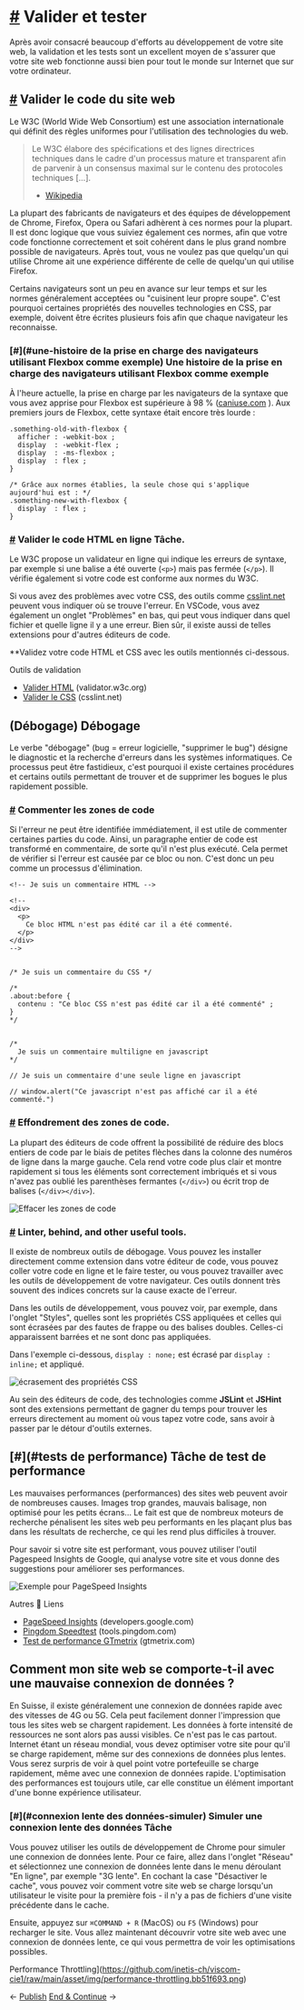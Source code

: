[#](#validate-and-test) Valider et tester
=================================================

Après avoir consacré beaucoup d'efforts au développement de votre site web, la validation et les tests sont un excellent moyen de s'assurer que votre site web fonctionne aussi bien pour tout le monde sur Internet que sur votre ordinateur.

[#](#website-code-validate) Valider le code du site web
-----------------------------------------------------

Le W3C (World Wide Web Consortium) est une association internationale qui définit des règles uniformes pour l'utilisation des technologies du web.

> Le W3C élabore des spécifications et des lignes directrices techniques dans le cadre d'un processus mature et transparent afin de parvenir à un consensus maximal sur le contenu des protocoles techniques [...].  
> - [Wikipedia](https://de.wikipedia.org/wiki/World_Wide_Web_Consortium)

La plupart des fabricants de navigateurs et des équipes de développement de Chrome, Firefox, Opera ou Safari adhèrent à ces normes pour la plupart. Il est donc logique que vous suiviez également ces normes, afin que votre code fonctionne correctement et soit cohérent dans le plus grand nombre possible de navigateurs. Après tout, vous ne voulez pas que quelqu'un qui utilise Chrome ait une expérience différente de celle de quelqu'un qui utilise Firefox.

Certains navigateurs sont un peu en avance sur leur temps et sur les normes généralement acceptées ou "cuisinent leur propre soupe". C'est pourquoi certaines propriétés des nouvelles technologies en CSS, par exemple, doivent être écrites plusieurs fois afin que chaque navigateur les reconnaisse.

### [#](#une-histoire de la prise en charge des navigateurs utilisant Flexbox comme exemple) Une histoire de la prise en charge des navigateurs utilisant Flexbox comme exemple

À l'heure actuelle, la prise en charge par les navigateurs de la syntaxe que vous avez apprise pour Flexbox est supérieure à 98 % ([caniuse.com](https://caniuse.com/#feat=flexbox) ). Aux premiers jours de Flexbox, cette syntaxe était encore très lourde :

    .something-old-with-flexbox {
      afficher : -webkit-box ;
      display  : -webkit-flex ;
      display  : -ms-flexbox ;
      display  : flex ;
    }
    
    /* Grâce aux normes établies, la seule chose qui s'applique aujourd'hui est : */
    .something-new-with-flexbox {
      display  : flex ;
    }
    

### [#](#html-code-online-validate) Valider le code HTML en ligne Tâche.

Le W3C propose un validateur en ligne qui indique les erreurs de syntaxe, par exemple si une balise a été ouverte (`<p>`) mais pas fermée (`</p>`). Il vérifie également si votre code est conforme aux normes du W3C.

Si vous avez des problèmes avec votre CSS, des outils comme [csslint.net](http://csslint.net) peuvent vous indiquer où se trouve l'erreur. En VSCode, vous avez également un onglet "Problèmes" en bas, qui peut vous indiquer dans quel fichier et quelle ligne il y a une erreur. Bien sûr, il existe aussi de telles extensions pour d'autres éditeurs de code.

**Validez votre code HTML et CSS avec les outils mentionnés ci-dessous.

Outils de validation

* [Valider HTML](https://validator.w3.org) (validator.w3c.org)
* [Valider le CSS](http://csslint.net) (csslint.net)

(Débogage) Débogage
-------------------------

Le verbe "débogage" (bug = erreur logicielle, "supprimer le bug") désigne le diagnostic et la recherche d'erreurs dans les systèmes informatiques. Ce processus peut être fastidieux, c'est pourquoi il existe certaines procédures et certains outils permettant de trouver et de supprimer les bogues le plus rapidement possible.

### [#](#code-area-comment-out) Commenter les zones de code

Si l'erreur ne peut être identifiée immédiatement, il est utile de commenter certaines parties du code. Ainsi, un paragraphe entier de code est transformé en commentaire, de sorte qu'il n'est plus exécuté. Cela permet de vérifier si l'erreur est causée par ce bloc ou non. C'est donc un peu comme un processus d'élimination.

    <!-- Je suis un commentaire HTML -->
    
    <!--
    <div>
      <p>
        Ce bloc HTML n'est pas édité car il a été commenté.
      </p>
    </div>
    -->
    

    /* Je suis un commentaire du CSS */
    
    /*
    .about:before {
      contenu : "Ce bloc CSS n'est pas édité car il a été commenté" ;
    }
    */
    

    /* 
      Je suis un commentaire multiligne en javascript
    */
    
    // Je suis un commentaire d'une seule ligne en javascript
    
    // window.alert("Ce javascript n'est pas affiché car il a été commenté.")
    
    

### [#](#code-areas-collapse) Effondrement des zones de code.

La plupart des éditeurs de code offrent la possibilité de réduire des blocs entiers de code par le biais de petites flèches dans la colonne des numéros de ligne dans la marge gauche. Cela rend votre code plus clair et montre rapidement si tous les éléments sont correctement imbriqués et si vous n'avez pas oublié les parenthèses fermantes (`</div>`) ou écrit trop de balises (`</div></div>`).

![Effacer les zones de code](https://github.com/inetis-ch/viscom-cie1/raw/main/asset/img/code-folding.dff2e8a8.gif)

### [#](#Linter-behind-and-other-useful-tools) Linter, behind, and other useful tools.

Il existe de nombreux outils de débogage. Vous pouvez les installer directement comme extension dans votre éditeur de code, vous pouvez coller votre code en ligne et le faire tester, ou vous pouvez travailler avec les outils de développement de votre navigateur. Ces outils donnent très souvent des indices concrets sur la cause exacte de l'erreur.

Dans les outils de développement, vous pouvez voir, par exemple, dans l'onglet "Styles", quelles sont les propriétés CSS appliquées et celles qui sont écrasées par des fautes de frappe ou des balises doubles. Celles-ci apparaissent barrées et ne sont donc pas appliquées.

Dans l'exemple ci-dessous, `display : none;` est écrasé par `display : inline;` et appliqué.

![écrasement des propriétés CSS](https://github.com/inetis-ch/viscom-cie1/raw/main/asset/img/css-overwrite.5701253f.png)

Au sein des éditeurs de code, des technologies comme **JSLint** et **JSHint** sont des extensions permettant de gagner du temps pour trouver les erreurs directement au moment où vous tapez votre code, sans avoir à passer par le détour d'outils externes.

[#](#tests de performance) Tâche de test de performance
-------------------------------------------------

Les mauvaises performances (performances) des sites web peuvent avoir de nombreuses causes. Images trop grandes, mauvais balisage, non optimisé pour les petits écrans... Le fait est que de nombreux moteurs de recherche pénalisent les sites web peu performants en les plaçant plus bas dans les résultats de recherche, ce qui les rend plus difficiles à trouver.

Pour savoir si votre site est performant, vous pouvez utiliser l'outil Pagespeed Insights de Google, qui analyse votre site et vous donne des suggestions pour améliorer ses performances.

![Exemple pour PageSpeed Insights](https://github.com/inetis-ch/viscom-cie1/raw/main/asset/img/pagespeed-insights.c166e9f1.png)

Autres :link: Liens

* [PageSpeed Insights](https://developers.google.com/speed/pagespeed/insights/) (developers.google.com)
* [Pingdom Speedtest](https://tools.pingdom.com/) (tools.pingdom.com)
* [Test de performance GTmetrix](https://gtmetrix.com/) (gtmetrix.com)

Comment mon site web se comporte-t-il avec une mauvaise connexion de données ?
----------------------------------------------------------------------------------------------------------------------------------------------

En Suisse, il existe généralement une connexion de données rapide avec des vitesses de 4G ou 5G. Cela peut facilement donner l'impression que tous les sites web se chargent rapidement. Les données à forte intensité de ressources ne sont alors pas aussi visibles. Ce n'est pas le cas partout. Internet étant un réseau mondial, vous devez optimiser votre site pour qu'il se charge rapidement, même sur des connexions de données plus lentes. Vous serez surpris de voir à quel point votre portefeuille se charge rapidement, même avec une connexion de données rapide. L'optimisation des performances est toujours utile, car elle constitue un élément important d'une bonne expérience utilisateur.

### [#](#connexion lente des données-simuler) Simuler une connexion lente des données Tâche

Vous pouvez utiliser les outils de développement de Chrome pour simuler une connexion de données lente. Pour ce faire, allez dans l'onglet "Réseau" et sélectionnez une connexion de données lente dans le menu déroulant "En ligne", par exemple "3G lente". En cochant la case "Désactiver le cache", vous pouvez voir comment votre site web se charge lorsqu'un utilisateur le visite pour la première fois - il n'y a pas de fichiers d'une visite précédente dans le cache.

Ensuite, appuyez sur `⌘COMMAND + R` (MacOS) ou `F5` (Windows) pour recharger le site. Vous allez maintenant découvrir votre site web avec une connexion de données lente, ce qui vous permettra de voir les optimisations possibles.

Performance Throttling](https://github.com/inetis-ch/viscom-cie1/raw/main/asset/img/performance-throttling.bb51f693.png)

← [Publish](/guide/26_publish/) [End & Continue](/guide/28_end_continuing/) →
